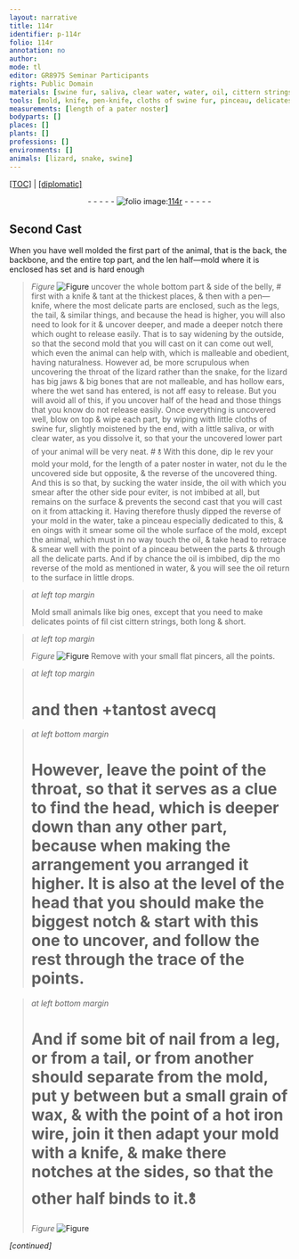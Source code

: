 ```yaml
---
layout: narrative
title: 114r
identifier: p-114r
folio: 114r
annotation: no
author:
mode: tl
editor: GR8975 Seminar Participants
rights: Public Domain
materials: [swine fur, saliva, clear water, water, oil, cittern strings, wax, iron wire]
tools: [mold, knife, pen-knife, cloths of swine fur, pinceau, delicates points of fil cist cittern strings, flat pincers, points, point, point of a hot iron wire]
measurements: [length of a pater noster]
bodyparts: []
places: []
plants: []
professions: []
environments: []
animals: [lizard, snake, swine]
---
```


 <p><a href="{{ site.baseurl }}/translation/">[TOC]</a> | <a href="{{ site.baseurl }}/texts/p-114r_tc/" target="_blank">[diplomatic]</a></p><div class="folio" align="center">- - - - - <a href="http://gallica.bnf.fr/ark:/12148/btv1b10500001g/f233.image" target="_blank"><img src="https://cu-mkp.github.io/2017-workshop-edition/assets/photo-icon.png" alt="folio image: " style="display:inline-block; margin-bottom:-3px;"/>114r</a> - - - - - </div>  
  

## Second Cast

 
When you have well molded the first part of the animal, that is the back, the backbone, and the entire top part, and the <span class="del">len</span> half—<span class="tl">mold</span> where it is enclosed has set and is hard enough 
> *Figure*
> <a href="https://drive.google.com/open?id=0B9-oNrvWdlO5SWVndzB0aEk5MWs" target="_blank"><img src="https://cu-mkp.github.io/GR8975-edition/assets/photo-icon.png" alt="Figure" style="display:inline-block; margin-bottom:-3px;"/></a>
 uncover the whole bottom part & side of the belly, <span class="del">#</span> first with a <span class="tl">knife</span> <span class="del">& tant</span> at the thickest places, & then with a <span class="tl">pen—knife</span>, where the most delicate parts are enclosed, such as the legs, the tail, & similar things, and because the head is higher, you will also need to look for it & uncover deeper, and made a deeper notch there which ought to release easily. That is to say widening by the outside, so that the second <span class="tl">mold</span> that you will cast on it can come out well, which even the animal can help with, which is malleable and obedient, having naturalness. However <span class="del">ad</span>, be more scrupulous when uncovering the throat of the <span class="al">lizard</span> rather than the <span class="al">snake</span>, for the <span class="al">lizard</span> has big jaws & big bones that are not malleable, and has hollow ears, where the wet sand has entered, is not <span class="del">aff</span> easy to release. But you will avoid all of this, if you uncover half of the head and those things that you know do not release easily. Once everything is uncovered well, blow on top & wipe each part, by wiping with little <span class="tl">cloths of <span class="m"><span class="al">swine</span> fur</span></span>, slightly moistened by the end, with a little <span class="m">saliva</span>, <span class="add">or with <span class="m">clear water</span>, as you dissolve it</span>, so that <span class="del">your</span> the uncovered lower part of your animal will be very neat. <span class="add">#</span> <span class="add">🝋</span> With this done, dip <span class="del">le rev</span> <span class="del">your mold</span> your mold, for the <span class="ms"><span class="tmp">length of a pater noster</span></span> in <span class="m">water</span>, not <span class="del">du</span> <span class="add">le</span> the uncovered side but opposite, & the reverse of the uncovered thing. And this is so that, by sucking the <span class="m">water</span> <span class="add">inside</span>, the <span class="m">oil</span> with which you smear after the other side <span class="del">pour eviter</span>, is not imbibed at all, but remains on the surface & prevents the second cast that you will cast on it from attacking it. Having therefore thusly dipped <span class="add">the reverse of</span> your <span class="tl">mold</span> in the <span class="m">water</span>, take a <span class="tl">pinceau</span> especially dedicated to this, & <span class="del">en oings</span> with it smear some <span class="m">oil</span> the whole surface of the <span class="tl">mold</span>, except the animal, which must in no way touch the <span class="m">oil</span>, & take head to retrace & smear well with the point of a <span class="tl">pinceau</span> between the parts & through all the delicate parts. And if by chance the <span class="m">oil</span> is imbibed, dip the <span class="del">mo</span> reverse of the <span class="tl">mold</span> as mentioned in <span class="m">water</span>, & you will see the <span class="m">oil</span> return to the surface in little drops.
 
> *at left top margin*
> 
> 
>   Mold small animals like big ones, except that you need to make <span class="tl">delicates points of <span class="del">fil</span> <span class="del">cist</span> <span class="m"><span class="mu">cittern</span> strings</span></span>, both long & short.
 
> *at left top margin*
> 
> 
>   
> *Figure*
> <a href="https://drive.google.com/open?id=0B9-oNrvWdlO5NVR5Y2FtZHM0ck0" target="_blank"><img src="https://cu-mkp.github.io/GR8975-edition/assets/photo-icon.png" alt="Figure" style="display:inline-block; margin-bottom:-3px;"/></a>
 Remove with your small <span class="tl">flat pincers</span>, all the <span class="tl">points</span>.
 
> *at left top margin*
> 
> 
>   # and then \+<span class="del">tantost avecq</span>
 
> *at left bottom margin*
> 
> 
>   # However, leave the <span class="tl">point</span> of the throat, so that it serves as a clue to find the head, which is deeper down than any other part, because when making the arrangement you arranged it higher. It is also at the level of the head that you should make the biggest notch & start with this one to uncover, and follow the rest through the trace of the <span class="tl">points</span>.
 
> *at left bottom margin*
> 
> 
>   # And if some bit of nail from a leg, or from a tail, or from another should separate from the <span class="tl">mold</span>, put <span class="del">y</span> between but a small grain of <span class="m">wax</span>, & with the <span class="tl">point of a hot <span class="m">iron wire</span></span>, join it then adapt your <span class="tl">mold</span> with a <span class="tl">knife</span>, & make there notches at the sides, so that the other half binds to it.🝋 
> *Figure*
> <a href="https://drive.google.com/open?id=0B9-oNrvWdlO5TTRuWU8yVktnc3M" target="_blank"><img src="https://cu-mkp.github.io/GR8975-edition/assets/photo-icon.png" alt="Figure" style="display:inline-block; margin-bottom:-3px;"/></a>
 
 
*[continued]*
 
 